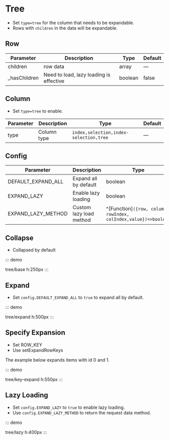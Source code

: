 # Tree

-   Set `type=tree` for the column that needs to be expandable.
-   Rows with `children` in the data will be expandable.

## Row
| Parameter | Description  | Type                                   | Default |
| ------------ | -------------------------- | ------- | ------ |
| children     | row data               | array   | —      |
| _hasChildren | Need to load, lazy loading is effective | boolean | false  |

## Column

-   Set `type=tree` to enable.

| Parameter | Description  | Type                                   | Default |
| --------- | ------------ | -------------------------------------- | ------- |
| type      | Column type  | `index,selection,index-selection,tree` | —       |

## Config

| Parameter           | Description         | Type                                                            | Default |
| ------------------- | ------------------- | --------------------------------------------------------------- | ------- |
| DEFAULT_EXPAND_ALL  | Expand all by default | boolean                                                         | false   |
| EXPAND_LAZY         | Enable lazy loading | boolean                                                         | false   |
| EXPAND_LAZY_METHOD  | Custom lazy load method | ^[Function]`({row, column, rowIndex, colIndex,value})=>boolean` | —       |

## Collapse

-   Collapsed by default

::: demo

tree/base
h:250px
:::

## Expand

-   Set `config.DEFAULT_EXPAND_ALL` to `true` to expand all by default.

::: demo

tree/expand
h:500px
:::

## Specify Expansion
- Set ROW_KEY
- Use setExpandRowKeys

 The example below expands items with id 0 and 1.

::: demo

tree/key-expand
h:550px
:::

## Lazy Loading

-   Set `config.EXPAND_LAZY` to `true` to enable lazy loading.
-   Use `config.EXPAND_LAZY_METHOD` to return the request data method.

::: demo

tree/lazy
h:400px
:::
